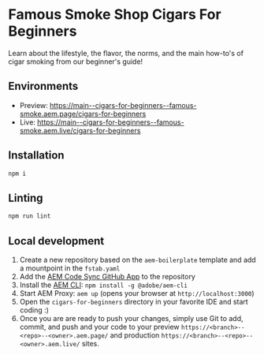 # Famous Smoke Shop Cigars For Beginners

Learn about the lifestyle, the flavor, the norms, and the main how-to's of cigar smoking from our beginner's guide!

## Environments

- Preview: https://main--cigars-for-beginners--famous-smoke.aem.page/cigars-for-beginners
- Live: https://main--cigars-for-beginners--famous-smoke.aem.live/cigars-for-beginners

## Installation

```sh
npm i
```

## Linting

```sh
npm run lint
```

## Local development

1. Create a new repository based on the `aem-boilerplate` template and add a mountpoint in the `fstab.yaml`
1. Add the [AEM Code Sync GitHub App](https://github.com/apps/aem-code-sync) to the repository
1. Install the [AEM CLI](https://github.com/adobe/helix-cli): `npm install -g @adobe/aem-cli`
1. Start AEM Proxy: `aem up` (opens your browser at `http://localhost:3000`)
1. Open the `cigars-for-beginners` directory in your favorite IDE and start coding :)
1. Once you are are ready to push your changes, simply use Git to add, commit, and push and your code to your preview `https://<branch>--<repo>--<owner>.aem.page/` and production `https://<branch>--<repo>--<owner>.aem.live/` sites.
